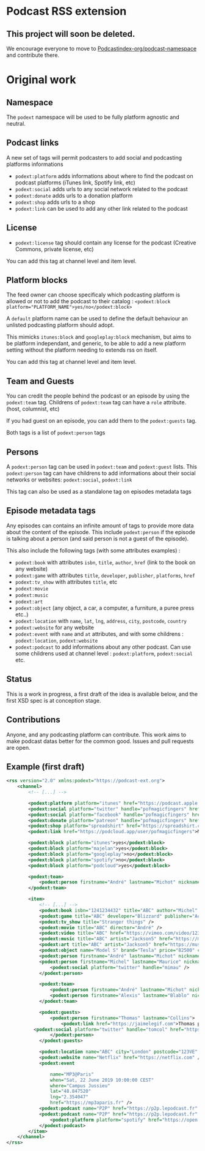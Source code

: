 # Podcast RSS extension

## This project will soon be deleted. 
We encourage everyone to move to [Podcastindex-org/podcast-namespace](https://github.com/Podcastindex-org/podcast-namespace) and contribute there.

# Original work 

## Namespace
The `podext` namespace will be used to be fully platform agnostic and neutral.

## Podcast links

A new set of tags will permit podcasters to add social and podcasting platforms informations

- `podext:platform` adds informations about where to find the podcast on podcast platforms (iTunes link, Spotify link, etc)
- `podext:social` adds urls to any social network related to the podcast
- `podext:donate` adds urls to a donation platform
- `podext:shop` adds urls to a shop
- `podext:link` can be used to add any other link related to the podcast

## License
    
- `podext:license` tag should contain any license for the podcast (Creative Commons, private license, etc)

You can add this tag at channel level and item level.

## Platform blocks

The feed owner can choose specificaly which podcasting platform is allowed or not to add the podcast to their catalog :
`<podext:block platform="PLATFORM_NAME">yes/no</podext:block>`

A `default` platform name can be used to define the default behaviour an unlisted podcasting platform should adopt.

This mimicks `itunes:block` and `googleplay:block` mechanism, but aims to be platform independant, and generic, to be able
to add a new platform setting without the platform needing to extends rss on itself.

You can add this tag at channel level and item level.

## Team and Guests

You can credit the people behind the podcast or an episode by using the `podext:team` tag.
Childrens of `podext:team` tag can have a `role` attribute. (host, columnist, etc)

If you had guest on an episode, you can add them to the `podext:guests` tag.

Both tags is a list of `podext:person` tags

## Persons

A `podext:person` tag can be used in `podext:team` and `podext:guest` lists. 
This `podext:person` tag can have childrens to add informations about their social networks or websites: 
    `podext:social`, `podext:link`

This tag can also be used as a standalone tag on episodes metadata tags

## Episode metadata tags

Any episodes can contains an infinite amount of tags to provide more data about the content of the episode.
This include `podext:person` if the episode is talking about a person (and said person is not a guest of the episode).

This also include the following tags (with some attributes examples) : 

- `podext:book` with attributes `isbn`, `title`, `author`, `href` (link to the book on any website)
- `podext:game` with attributes `title`, `developer`, `publisher`, `platforms`, `href`
- `podext:tv_show` with attributes `title`, etc
- `podext:movie`
- `podext:music`
- `podext:art`
- `podext:object` (any object, a car, a computer, a furniture, a puree press etc..)
- `podext:location` with `name`, `lat`, `lng`, `address`, `city`, `postcode`, `country`
- `podext:website` for any website
- `podext:event` with `name` and `at` attributes, and with some childrens : `podext:location`, `podext:website`
- `podext:podcast` to add informations about any other podcast. Can use some childrens used at channel level : `podext:platform`, `podext:social` etc.

## Status

This is a work in progress, a first draft of the idea is available below, and the first XSD spec is at conception stage.

## Contributions

Anyone, and any podcasting platform can contribute. This work aims to make podcast datas better for the common good. 
Issues and pull requests are open.

## Example (first draft)

```xml
<rss version="2.0" xmlns:podext="https://podcast-ext.org">
	<channel>
		<!-- [...] -->

		<podext:platform platform="itunes" href="https://podcast.apple.com/mypodcast" />
		<podext:social platform="twitter" handle="pofmagicfingers" href="https://twitter.com/pofmagicfingers" />
		<podext:social platform="facebook" handle="pofmagicfingers" href="https://facebook.com/pofmagicfingers" />
		<podext:donate platform="patreon" handle="pofmagicfingers" href="https://patreon.com/pofmagicfingers" />
		<podext:shop platform="spreadshirt" href="https://spreadshirt.com/pofmagicfingers">Buy our stuff!</podext:shop>
		<podext:link href="https://podcloud.app/user/pofmagicfingers">My podCloud profile</podext:link>

		<podext:block platform="itunes">yes</podext:block>
		<podext:block platform="majelan">yes</podext:block>
		<podext:block platform="googleplay">no</podext:block>
		<podext:block platform="spotify">no</podext:block>
		<podext:block platform="podcloud">yes</podext:block>

		<podext:team>
			<podext:person firstname="André" lastname="Michot" nickname="Michan" role="host" pronoun="they" />
		</podext:team>

		<item>
			<!-- [...] -->
			<podext:book isbn="1241234432" title="ABC" author="Michel" href="https://amazon.co.uk/azeaze" />
			<podext:game title="ABC" developer="Blizzard" publisher="Activision" />
			<podext:tv_show title="Stranger things" />
			<podext:movie title="ABC" director="André" />
			<podext:video title="ABC" href="https://vimeo.com/video/1234123" />
			<podext:music title="ABC" artist="Jackson5" href="https://music.com/abc" />
			<podext:art title="ABC" artist="Jackson5" href="https://music.com/abc" />
			<podext:object name="Model S" brand="Tesla" price="82500" currency="EUR" href="https://www.tesla.com/fr_FR/models" />
			<podext:person firstname="André" lastname="Michot" nickname="Michan" />
			<podext:person firstname="Michel" lastname="Maurice" nickname="Mimau">
				<podext:social platform="twitter" handle="mimau" />
			</podext:person>

			<podext:team>
				<podext:person firstname="André" lastname="Michot" nickname="Michan" role="host" />
				<podext:person firstname="Alexis" lastname="Blablo" nickname="blablo" role="columnist" />
			</podext:team>

			<podext:guests>
				<podext:person firstname="Thomas" lastname="Collins">
					<podext:link href="https://jaimelegif.com">Thomas project website</podext:link>
          <podext:social platform="twitter" handle="tomcol" href="https://twitter.com/tomcol" />
				</podext:person>
			</podext:guests>

			<podext:location name="ABC" city="London" postcode="123VE" country="UK" lat="34.676637" lng="135.506512" />
			<podext:website name="Netflix" href="https://netflix.com" />
			<podext:event 

				name="MP3@Paris" 
				when="Sat, 22 June 2019 10:00:00 CEST" 
				where="Campus Jussieu" 
				lat="48.847520"
				lng="2.354047" 
				href="https://mp3aparis.fr" />
			<podext:podcast name="P2P" href="https://p2p.lepodcast.fr" rss="https://p2p.lepodcast.fr/rss" />
			<podext:podcast name="P2P" href="https://p2p.lepodcast.fr" rss="https://p2p.lepodcast.fr/rss">
				<podext:platform platform="spotify" href="https://open.spotify.com/sdfsdf" />
			</podext:podcast>
		</item>
	</channel>
</rss>
```
